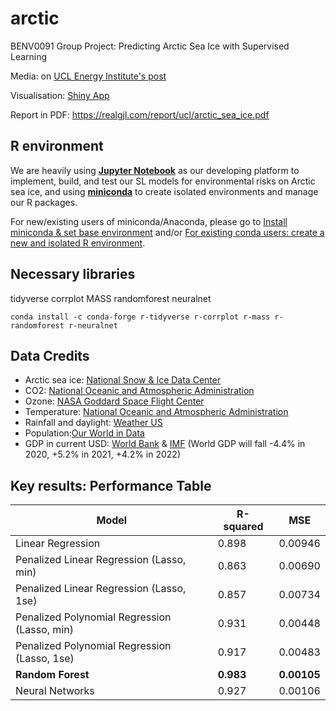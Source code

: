 # arctic
BENV0091 Group Project: Predicting Arctic Sea Ice with Supervised Learning

Media: on [UCL Energy Institute's post](https://www.ucl.ac.uk/bartlett/energy/news/2021/feb/students-publish-their-innovative-data-science-and-machine-learning-energy-system)

Visualisation: [Shiny App](https://grouporangearcticiceextent.shinyapps.io/shiny/?_ga=2.114418575.940438834.1607903962-2063170584.1607903962)

Report in PDF: https://realgjl.com/report/ucl/arctic_sea_ice.pdf

## R environment
We are heavily using [**Jupyter Notebook**](https://jupyter.org/) as our developing platform to implement, build, and test our SL models for environmental risks on Arctic sea ice, and using [**miniconda**](https://docs.conda.io/en/latest/miniconda.html) to create isolated environments and manage our R packages.

For new/existing users of miniconda/Anaconda, please go to [Install miniconda & set base environment](https://github.com/realgjl/r_basic/blob/master/README.md#install-miniconda--set-base-environment-python) and/or [For existing conda users: create a new and isolated R environment](https://github.com/realgjl/r_basic/blob/master/README.md#for-existing-conda-users-create-a-new-and-isolated-r-environment).

## Necessary libraries
tidyverse corrplot MASS randomforest neuralnet
```terminal
conda install -c conda-forge r-tidyverse r-corrplot r-mass r-randomforest r-neuralnet
```

## Data Credits
- Arctic sea ice: [National Snow & Ice Data Center](https://nsidc.org/arcticseaicenews/sea-ice-tools/)
- CO2: [National Oceanic and Atmospheric Administration](https://climate.nasa.gov/vital-signs/carbon-dioxide/)
- Ozone: [NASA Goddard Space Flight Center](https://ozonewatch.gsfc.nasa.gov/meteorology/NH.html)
- Temperature: [National Oceanic and Atmospheric Administration](https://www.ncdc.noaa.gov/cag/global/time-series)
- Rainfall and daylight: [Weather US](https://www.weather-us.com/en/alaska-usa/north-pole-climate)
- Population:[Our World in Data](https://ourworldindata.org/grapher/projected-population-by-country?tab=chart&stackMode=absolute&time=1967..latest&country=~OWID_WRL&region=World)
- GDP in current USD: [World Bank](https://data.worldbank.org/indicator/NY.GDP.MKTP.CD?end=2019&start=1960) & [IMF](https://www.imf.org/external/datamapper/NGDP_RPCH@WEO/OEMDC/ADVEC/WEOWORLD) (World GDP will fall -4.4% in 2020, +5.2% in 2021, +4.2% in 2022)

## Key results: Performance Table
| Model                                       | R-squared |   MSE  |
| --------------------------------------------|-----------|--------| 
|Linear Regression                            | 0.898     | 0.00946|
|Penalized Linear Regression (Lasso, min)     | 0.863     | 0.00690|
|Penalized Linear Regression (Lasso, 1se)     | 0.857     | 0.00734|
|Penalized Polynomial Regression (Lasso, min) | 0.931     | 0.00448|
|Penalized Polynomial Regression (Lasso, 1se) | 0.917     | 0.00483|
|**Random Forest**                            | **0.983** |  **0.00105**| 
|Neural Networks                              | 0.927     | 0.00106|
